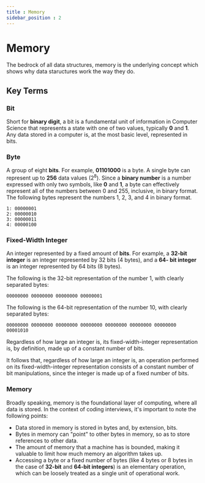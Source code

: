 ```yaml
---
title : Memory
sidebar_position : 2
---
```

# Memory

The bedrock of all data structures, memory is the underlying concept which shows why data staructures work the way they do.

## Key Terms

### Bit

Short for **binary digit**, a bit is a fundamental unit of information in Computer Science that represents a state with one of two values,
typically **0** and **1**.
Any data stored in a computer is, at the most basic level, represented in bits.

### Byte

A group of eight **bits**. For example, **01101000** is a byte.
A single byte can represent up to **256** data values  (2<sup>8</sup>).
Since a **binary number** is a number expressed with only two symbols, like **0** and **1**, a byte can effectively represent all of the numbers
between 0 and 255, inclusive, in binary format.
The following bytes represent the numbers 1, 2, 3, and 4 in binary format.
```
1: 00000001
2: 00000010
3: 00000011
4: 00000100
```

### Fixed-Width Integer

An integer represented by a fixed amount of **bits**. For example, a **32-bit integer** is an integer represented by 32 bits (4 bytes), and a **64-
bit integer** is an integer represented by 64 bits (8 bytes).

The following is the 32-bit representation of the number 1, with clearly separated bytes:

```
00000000 00000000 00000000 00000001
```

The following is the 64-bit representation of the number 10, with clearly separated bytes:

```
00000000 00000000 00000000 00000000 00000000 00000000 00000000 00001010
```

Regardless of how large an integer is, its fixed-width-integer representation is, by definition, made up of a constant number of bits.

It follows that, regardless of how large an integer is, an operation performed on its fixed-width-integer representation consists of a
constant number of bit manipulations, since the integer is made up of a fixed number of bits.

### Memory
Broadly speaking, memory is the foundational layer of computing, where all data is stored.
In the context of coding interviews, it's important to note the following points:
- Data stored in memory is stored in bytes and, by extension, bits.
- Bytes in memory can "point" to other bytes in memory, so as to store references to other data.
- The amount of memory that a machine has is bounded, making it valuable to limit how much memory an algorithm takes up.
- Accessing a byte or a fixed number of bytes (like 4 bytes or 8 bytes in the case of **32-bit** and **64-bit integers**) is an elementary operation, which can be loosely treated as a single unit of operational work.
